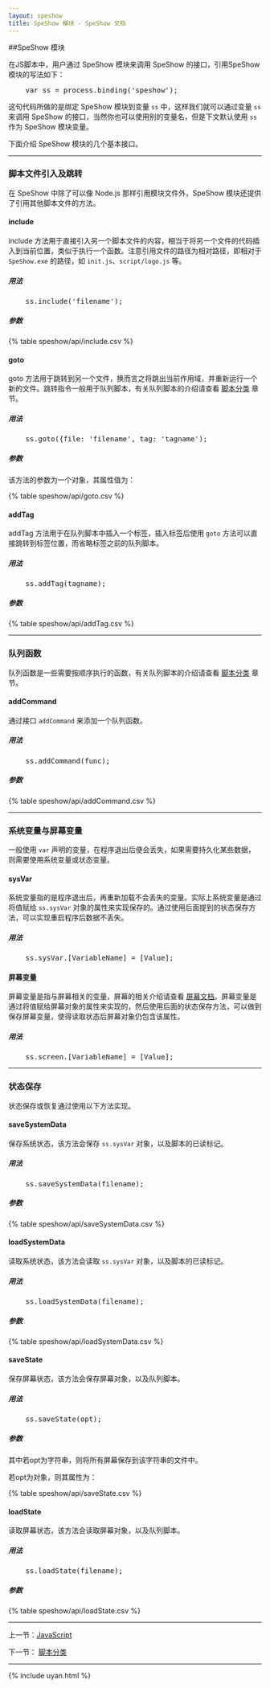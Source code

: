 ```yaml
---
layout: speshow
title: SpeShow 模块 - SpeShow 文档
---
```


##SpeShow 模块

在JS脚本中，用户通过 SpeShow 模块来调用 SpeShow 的接口，引用SpeShow模块的写法如下：

<pre class="brush:js">
	var ss = process.binding('speshow');
</pre>

这句代码所做的是绑定 SpeShow 模块到变量 `ss` 中，这样我们就可以通过变量 `ss` 来调用 SpeShow 的接口，当然你也可以使用别的变量名，但是下文默认使用 `ss` 作为 SpeShow 模块变量。

下面介绍 SpeShow 模块的几个基本接口。

********************************************************************

<h3 id="jump">脚本文件引入及跳转</h3>

在 SpeShow 中除了可以像 Node.js 那样引用模块文件外，SpeShow 模块还提供了引用其他脚本文件的方法。

#### include

include 方法用于直接引入另一个脚本文件的内容，相当于将另一个文件的代码插入到当前位置，类似于执行一个函数。注意引用文件的路径为相对路径，即相对于 `SpeShow.exe` 的路径，如 `init.js`、`script/logo.js` 等。

##### 用法

<pre class="brush:js">
	ss.include('filename');
</pre>

##### 参数

{% table speshow/api/include.csv %}

#### goto

goto 方法用于跳转到另一个文件，换而言之将跳出当前作用域，并重新运行一个新的文件。跳转指令一般用于队列脚本，有关队列脚本的介绍请查看 [脚本分类](script_type.html) 章节。

##### 用法

<pre class="brush:js">
	ss.goto({file: 'filename', tag: 'tagname');
</pre>

##### 参数

该方法的参数为一个对象，其属性值为：

{% table speshow/api/goto.csv %}

#### addTag

addTag 方法用于在队列脚本中插入一个标签，插入标签后使用 `goto` 方法可以直接跳转到标签位置，而省略标签之前的队列脚本。

##### 用法

<pre class="brush:js">
	ss.addTag(tagname);
</pre>

##### 参数

{% table speshow/api/addTag.csv %}

********************************************************************

<h3 id="queue_func">队列函数</h3>

队列函数是一些需要按顺序执行的函数，有关队列脚本的介绍请查看 [脚本分类](script_type.html) 章节。

#### addCommand

通过接口 `addCommand` 来添加一个队列函数。

##### 用法

<pre class="brush:js">
	ss.addCommand(func);
</pre>

##### 参数

{% table speshow/api/addCommand.csv %}

********************************************************************

<h3 id="variable_type">系统变量与屏幕变量</h3>

一般使用 `var` 声明的变量，在程序退出后便会丢失，如果需要持久化某些数据，则需要使用系统变量或状态变量。

#### sysVar

系统变量指的是程序退出后，再重新加载不会丢失的变量。实际上系统变量是通过将值赋给 `ss.sysVar` 对象的属性来实现保存的。通过使用后面提到的状态保存方法，可以实现重启程序后数据不丢失。

##### 用法

<pre class="brush:js">
	ss.sysVar.[VariableName] = [Value];
</pre>

#### 屏幕变量

屏幕变量是指与屏幕相关的变量，屏幕的相关介绍请查看 [屏幕文档](screen.html)。屏幕变量是通过将值赋给屏幕对象的属性来实现的，然后使用后面的状态保存方法，可以做到保存屏幕变量，使得读取状态后屏幕对象仍包含该属性。

##### 用法

<pre class="brush:js">
	ss.screen.[VariableName] = [Value];
</pre>

********************************************************************

<h3 id="state_saving">状态保存</h3>

状态保存或恢复通过使用以下方法实现。

#### saveSystemData

保存系统状态，该方法会保存 `ss.sysVar` 对象，以及脚本的已读标记。

##### 用法

<pre class="brush:js">
	ss.saveSystemData(filename);
</pre>

##### 参数

{% table speshow/api/saveSystemData.csv %}

#### loadSystemData

读取系统状态，该方法会读取 `ss.sysVar` 对象，以及脚本的已读标记。

##### 用法

<pre class="brush:js">
	ss.loadSystemData(filename);
</pre>

##### 参数

{% table speshow/api/loadSystemData.csv %}

#### saveState

保存屏幕状态，该方法会保存屏幕对象，以及队列脚本。

##### 用法

<pre class="brush:js">
	ss.saveState(opt);
</pre>

##### 参数

其中若opt为字符串，则将所有屏幕保存到该字符串的文件中。

若opt为对象，则其属性为：

{% table speshow/api/saveState.csv %}

#### loadState

读取屏幕状态，该方法会读取屏幕对象，以及队列脚本。

##### 用法

<pre class="brush:js">
	ss.loadState(filename);
</pre>

##### 参数

{% table speshow/api/loadState.csv %}

********************************************************************

 上一节：[JavaScript](javascript.html)

 下一节： [脚本分类](script_type.html)
 
***********************************************************************

{% include uyan.html %}